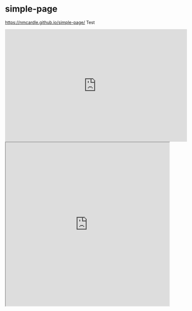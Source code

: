 # simple-page
https://nmcardle.github.io/simple-page/
Test
<iframe width="600" height="371" seamless frameborder="0" scrolling="no" src="https://docs.google.com/spreadsheets/d/1vVoIpzBXN7PH8-NNVQveK09aAEi3ddcoyH9aX5pxQAA/pubchart?oid=981119665&amp;format=interactive"></iframe>

 
 <iframe width="540" height="540" src="https://public.tableau.com/views/NewJerseyLowbirthweightsmokers50more/Dashboard1?:showVizHome=no&:embed=true"></iframe>
